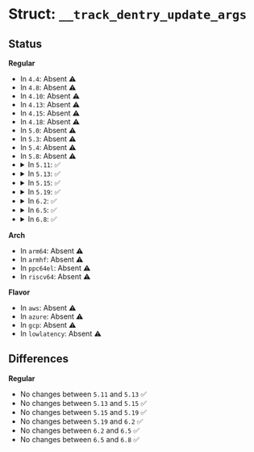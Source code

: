 # Struct: <code>__track_dentry_update_args</code>

## Status
<b>Regular</b>
<ul>
<li>
In <code>4.4</code>: Absent ⚠️
</li>
<li>
In <code>4.8</code>: Absent ⚠️
</li>
<li>
In <code>4.10</code>: Absent ⚠️
</li>
<li>
In <code>4.13</code>: Absent ⚠️
</li>
<li>
In <code>4.15</code>: Absent ⚠️
</li>
<li>
In <code>4.18</code>: Absent ⚠️
</li>
<li>
In <code>5.0</code>: Absent ⚠️
</li>
<li>
In <code>5.3</code>: Absent ⚠️
</li>
<li>
In <code>5.4</code>: Absent ⚠️
</li>
<li>
In <code>5.8</code>: Absent ⚠️
</li>
<li>
<details>
<summary>In <code>5.11</code>: ✅</summary>

```c
struct __track_dentry_update_args {
    struct dentry *dentry;
    int op;
};
```
</details>
</li>
<li>
<details>
<summary>In <code>5.13</code>: ✅</summary>

```c
struct __track_dentry_update_args {
    struct dentry *dentry;
    int op;
};
```
</details>
</li>
<li>
<details>
<summary>In <code>5.15</code>: ✅</summary>

```c
struct __track_dentry_update_args {
    struct dentry *dentry;
    int op;
};
```
</details>
</li>
<li>
<details>
<summary>In <code>5.19</code>: ✅</summary>

```c
struct __track_dentry_update_args {
    struct dentry *dentry;
    int op;
};
```
</details>
</li>
<li>
<details>
<summary>In <code>6.2</code>: ✅</summary>

```c
struct __track_dentry_update_args {
    struct dentry *dentry;
    int op;
};
```
</details>
</li>
<li>
<details>
<summary>In <code>6.5</code>: ✅</summary>

```c
struct __track_dentry_update_args {
    struct dentry *dentry;
    int op;
};
```
</details>
</li>
<li>
<details>
<summary>In <code>6.8</code>: ✅</summary>

```c
struct __track_dentry_update_args {
    struct dentry *dentry;
    int op;
};
```
</details>
</li>
</ul>
<b>Arch</b>
<ul>
<li>
In <code>arm64</code>: Absent ⚠️
</li>
<li>
In <code>armhf</code>: Absent ⚠️
</li>
<li>
In <code>ppc64el</code>: Absent ⚠️
</li>
<li>
In <code>riscv64</code>: Absent ⚠️
</li>
</ul>
<b>Flavor</b>
<ul>
<li>
In <code>aws</code>: Absent ⚠️
</li>
<li>
In <code>azure</code>: Absent ⚠️
</li>
<li>
In <code>gcp</code>: Absent ⚠️
</li>
<li>
In <code>lowlatency</code>: Absent ⚠️
</li>
</ul>

## Differences
<b>Regular</b>
<ul>
<li>
No changes between <code>5.11</code> and <code>5.13</code> ✅
</li>
<li>
No changes between <code>5.13</code> and <code>5.15</code> ✅
</li>
<li>
No changes between <code>5.15</code> and <code>5.19</code> ✅
</li>
<li>
No changes between <code>5.19</code> and <code>6.2</code> ✅
</li>
<li>
No changes between <code>6.2</code> and <code>6.5</code> ✅
</li>
<li>
No changes between <code>6.5</code> and <code>6.8</code> ✅
</li>
</ul>

